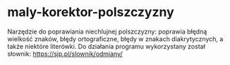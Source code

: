 # maly-korektor-polszczyzny
Narzędzie do poprawiania niechlujnej polszczyzny: poprawia błędną wielkość znaków, błędy ortograficzne, błędy w znakach diakrytycznych, a także niektóre literówki. Do działania programu wykorzystany został słownik: https://sjp.pl/slownik/odmiany/ 
